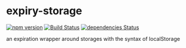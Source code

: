 # expiry-storage

[![npm version](https://badge.fury.io/js/expiry-storage.svg)](https://badge.fury.io/js/expiry-storage)
[![Build Status](https://travis-ci.org/shirbr510/expiry-storage.svg?branch=master)](https://travis-ci.org/shirbr510/expiry-storage)
[![dependencies Status](https://david-dm.org/shirbr510/expiry-storage/status.svg)](https://david-dm.org/shirbr510/expiry-storage)

an expiration wrapper around storages with the syntax of localStorage
